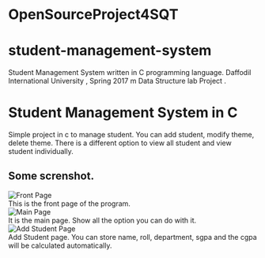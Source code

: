 # OpenSourceProject4SQT
# student-management-system

Student Management System written in C programming language. Daffodil International University , Spring 2017 m Data Structure lab Project . <br> 
<h1>Student Management System in C</h1>
<p>Simple project in c to manage student. You can add student, modify theme, delete theme. There is a different option to view all student and view student individually. 
</p>
<h2>Some screnshot.</h2>

![Front Page](http://i.imgur.com/3L7WEOx.jpg)
<br>
This is the front page of the program. 
<br>
![Main Page](http://i.imgur.com/mraVXvr.jpg)
<br>
It is the main page. Show all the option you can do with it. 
<br>
![Add Student Page](http://i.imgur.com/othYdgj.jpg)
<br>
Add Student page. You can store name, roll, department, sgpa and the cgpa will be calculated automatically. 
<br>
